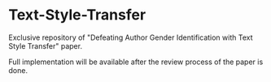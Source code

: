 # Text-Style-Transfer
Exclusive repository of "Defeating Author Gender Identification with Text Style Transfer" paper.

Full implementation will be available after the review process of the paper is done.
